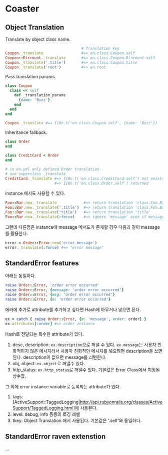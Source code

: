# Coaster

## Object Translation

Translate by object class name.
```ruby
                                  # Translation key
Coupon._translate                 #=> en.class.Coupon.self
Coupon::Discount._translate       #=> en.class.Coupon.Discount.self
Coupon._translate('.title')       #=> en.class.Coupon.title
Coupon._translate('root')         #=> en.root
```

Pass translation params.
```ruby
class Coupon
  class << self
    def _translation_params
      {name: 'Buzz'}
    end
  end
end

Coupon._translate #=> I18n.t('en.class.Coupon.self', {name: 'Buzz'})
```

Inheritance fallback.
```ruby
class Order
end

class CreditCard < Order
end

# in en.yml only defined Order translation.
# use superclass _translate
CreditCard._translate #=> I18n.t('en.class.CreditCard.self') not exists
                      #=> I18n.t('en.class.Order.self') returned
```

instance 에서도 사용할 수 있다.
```ruby
Foo::Bar.new._translate            #=> return translation 'class.Foo.Bar.self'
Foo::Bar.new._translate('.title')  #=> return translation 'class.Foo.Bar.title'
Foo::Bar.new._translate('title')   #=> return translation 'title'
Foo::Bar.new._translate(:force)    #=> ignore 'message' even if message exists
```

그런데 다른점은 instance에 message 메서드가 존재할 경우 다음과 같이 message를 활용한다.
```ruby
error = Order::Error.new('error message')
error._translate(:force) #=> "error message"
```


## StandardError features

아래는 동일하다.
```ruby
raise Order::Error, 'order error occurred'
raise Order::Error, {message: 'order error occurred'}
raise Order::Error, {msg: 'order error occurred'}
raise Order::Error, {m: 'order error occurred'}
```

에러에 추가로 attribute를 추가하고 싶다면 Hash에 아무거나 넣으면 된다.
```ruby
ex = catch { raise Order::Error, {m: 'message', order: order} }
ex.attributes[:order] #=> order instance
```

Hash로 전달되는 특수한 attribute가 있다.

1. desc, description: `ex.description`으로 꺼낼 수 있다. `ex.message`는 사용자 친화적이지
   않은 메시지라서 사용자 친화적인 메시지를 넣으려면 description을 쓰면 된다. description이 없으면
   message를 리턴한다.
1. obj, object: `ex.object`로 꺼낼수 있다.
1. http_status: `ex.http_status`로 꺼낼수 있다. 기본값은 Error Class에서 지정된 상수값.


그 외에 error instance variable로 등록되는 attribute가 있다.
1. tags: [ActiveSupport::TaggedLogging|http://api.rubyonrails.org/classes/ActiveSupport/TaggedLogging.html]에 사용된다.
1. level: debug, info 등등의 로깅 레벨
1. tkey: Object Translation 에서 사용된다. 기본값은 '.self'와 동일하다.

## StandardError raven extenstion

...
